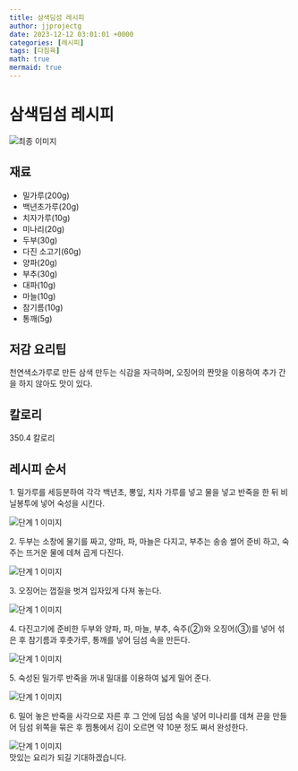 ```yaml
---
title: 삼색딤섬 레시피
author: jjprojectg
date: 2023-12-12 03:01:01 +0000
categories: [레시피]
tags: [다짐육]
math: true
mermaid: true
---
```

<meta name="og:type" content="website"/>
<meta charset="UTF-8"/>
<div class="header">
  <h1>삼색딤섬 레시피</h1>
</div>

<div class="container my-4">
  <div class="row">
    <div class="col-12 col-md-6">
      <div class="recipe-image">
        <img src="http://www.foodsafetykorea.go.kr/uploadimg/cook/10_00478_2.png" class="step-image" alt="최종 이미지"/>
      </div>
    </div>
    <div class="col-12 col-md-6">
      <div class="ingredients">
        <h2>재료</h2>
        <ul class="card">
          <li> 밀가루(200g) </li>
          <li>  백년초가루(20g) </li>
          <li> 치자가루(10g) </li>
          <li>  미나리(20g) </li>
          <li>  두부(30g) </li>
          <li> 다진 소고기(60g) </li>
          <li>  양파(20g) </li>
          <li>  부추(30g) </li>
          <li> 대파(10g) </li>
          <li>  마늘(10g) </li>
          <li>  참기름(10g) </li>
          <li> 통깨(5g) </li>
</ul>
      </div>
    </div>
    <div class="col-12 col-md-6">
      <div class="ingredients">
        <h2>저감 요리팁</h2>
        <div class="card"> 
          <p>
            천연색소가루로 만든 삼색 만두는 식감을 자극하며, 오징어의 짠맛을 이용하여 추가 간을 하지 않아도 맛이 있다.
          </p>
        </div>
      </div>
      <div class="ingredients">
        <h2>칼로리</h2>
        <div class="card"> 
          <p>
            350.4 칼로리
          </p>
        </div>
      </div>
    </div>
  </div>

  <h2 class="my-4">레시피 순서</h2>
  <div class="card recipe-card">
    <div class="card-body recipe-step">
      <p class="card-text step-description">1. 밀가루를 세등분하여 각각 백년초,
뽕잎, 치자 가루를 넣고 물을 넣고
반죽을 한 뒤 비닐봉투에 넣어 숙성을
시킨다.</p>
      <img src="http://www.foodsafetykorea.go.kr/uploadimg/cook/20_00478_1.png" alt="단계 1 이미지" class="step-image"/>
    </div>
  </div>
  <div class="card recipe-card">
    <div class="card-body recipe-step">
      <p class="card-text step-description">2. 두부는 소창에 물기를 짜고, 양파, 파,
마늘은 다지고, 부추는 송송 썰어 준비
하고, 숙주는 뜨거운 물에 데쳐 곱게
다진다.</p>
      <img src="http://www.foodsafetykorea.go.kr/uploadimg/cook/20_00478_2.png" alt="단계 1 이미지" class="step-image"/>
    </div>
  </div>
  <div class="card recipe-card">
    <div class="card-body recipe-step">
      <p class="card-text step-description">3. 오징어는 껍질을 벗겨 입자있게 다져
놓는다.</p>
      <img src="http://www.foodsafetykorea.go.kr/uploadimg/cook/20_00478_3.png" alt="단계 1 이미지" class="step-image"/>
    </div>
  </div>
  <div class="card recipe-card">
    <div class="card-body recipe-step">
      <p class="card-text step-description">4. 다진고기에 준비한 두부와 양파, 파,
마늘, 부추, 숙주(②)와 오징어(③)를
넣어 섞은 후 참기름과 후춧가루, 통깨를
넣어 딤섬 속을 만든다.</p>
      <img src="http://www.foodsafetykorea.go.kr/uploadimg/cook/20_00478_4.png" alt="단계 1 이미지" class="step-image"/>
    </div>
  </div>
  <div class="card recipe-card">
    <div class="card-body recipe-step">
      <p class="card-text step-description">5. 숙성된 밀가루 반죽을 꺼내 밀대를
이용하여 넓게 밀어 준다.</p>
      <img src="http://www.foodsafetykorea.go.kr/uploadimg/cook/20_00478_5.png" alt="단계 1 이미지" class="step-image"/>
    </div>
  </div>
  <div class="card recipe-card">
    <div class="card-body recipe-step">
      <p class="card-text step-description">6. 밀어 놓은 반죽을 사각으로 자른 후
그 안에 딤섬 속을 넣어 미나리를 데쳐
끈을 만들어 딤섬 위쪽을 묶은 후
찜통에서 김이 오르면 약 10분 정도
쪄서 완성한다.</p>
      <img src="http://www.foodsafetykorea.go.kr/uploadimg/cook/20_00478_6.png" alt="단계 1 이미지" class="step-image"/>
    </div>
  </div>

</div>
맛있는 요리가 되길 기대하겠습니다.

